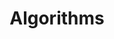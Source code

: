 ---
layout: category_page
title: Algorithms
permalink: /tech/algorithms/
category_name: tech/algorithms
category_image: "/img/nasa.jpg"
---
